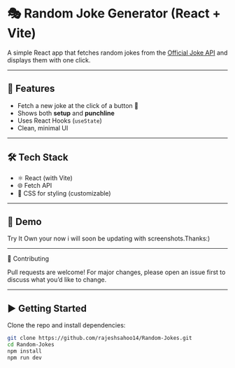 # 🎭 Random Joke Generator (React + Vite) 

A simple React app that fetches random jokes from the [Official Joke API](https://official-joke-api.appspot.com/) and displays them with one click. 

---

## 🚀 Features
- Fetch a new joke at the click of a button 🎉
- Shows both **setup** and **punchline**
- Uses React Hooks (`useState`)
- Clean, minimal UI

---

## 🛠️ Tech Stack
- ⚛️ React (with Vite)
- 🌐 Fetch API
- 🎨 CSS for styling (customizable)

---

## 📸 Demo
Try It Own your now i will soon be updating with screenshots.Thanks:)

---

🙌 Contributing

Pull requests are welcome! For major changes, please open an issue first to discuss what you’d like to change.

---

## ▶️ Getting Started

Clone the repo and install dependencies:

```bash
git clone https://github.com/rajeshsahoo14/Random-Jokes.git
cd Random-Jokes
npm install
npm run dev


